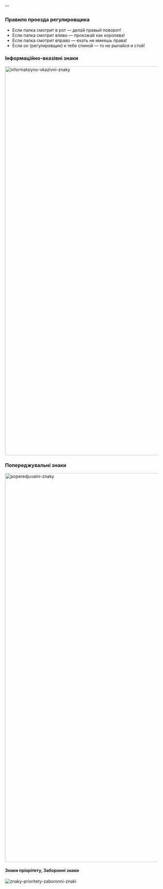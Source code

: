 '''
### Правило проезда регулировщика
 - Если палка смотрит в рот — делай правый поворот!
 - Если палка смотрит влево — проезжай как королева!
 - Если палка смотрит вправо — ехать не имеешь права!
 - Если он (регулировщик) к тебе спиной — то не рыпайся и стой!

### Інформаційно-вказівні знаки

<img width="853" height="1280" alt="informatsiyno-vkazivni-znaky" src="https://github.com/user-attachments/assets/a0a50220-fe94-4df7-97a3-62202e3a0099" />

### Попереджувальні знаки

<img width="853" height="1280" alt="poperedjuvalni-znaky" src="https://github.com/user-attachments/assets/0d0fb9de-ff0c-423a-84ac-8b1815ec91dc" />

#### Знаки пріорітету, Заборонні знаки 

![znaky-prioritety-zaboronni-znaki](https://github.com/user-attachments/assets/7a4d963d-4000-416f-9507-7940121d3e12)


```

